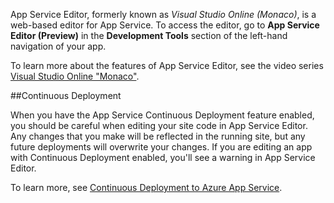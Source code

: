 App Service Editor, formerly known as *Visual Studio Online (Monaco)*, is a web-based editor for App Service. To access the editor, go to **App Service Editor (Preview)** in the **Development Tools** section of the left-hand navigation of your app.

To learn more about the features of App Service Editor, see the video series [Visual Studio Online "Monaco"](https://channel9.msdn.com/Series/Visual-Studio-Online-Monaco). 

##Continuous Deployment

When you have the App Service Continuous Deployment feature enabled, you should be careful when editing your site code in App Service Editor. Any changes that you make will be reflected in the running site, but any future deployments will overwrite your changes. If you are editing an app with Continuous Deployment enabled, you'll see a warning in App Service Editor. 

To learn more, see [Continuous Deployment to Azure App Service](https://azure.microsoft.com/en-us/documentation/articles/app-service-continuous-deployment/#comments).